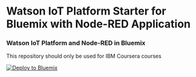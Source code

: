 Watson IoT Platform Starter for Bluemix with Node-RED Application
=================================================================

### Watson IoT Platform and Node-RED in Bluemix

This repository should only be used for IBM Coursera courses


[![Deploy to Bluemix](https://bluemix.net/deploy/button.png)](https://bluemix.net/deploy?repository=https://github.com/Blockchinnet/iot-platform-bluemix-starter)


